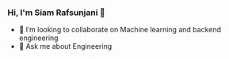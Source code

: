 ### Hi, I'm Siam Rafsunjani 👋


- 👯 I’m looking to collaborate on Machine learning and backend engineering
- 💬 Ask me about Engineering

    
